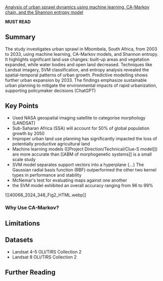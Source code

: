 [Analysis of urban sprawl dynamics using machine learning, CA-Markov chain, and the Shannon entropy model](https://environmentalsystemsresearch.springeropen.com/articles/10.1186/s40068-024-00348-5)

**MUST READ**
## Summary

The study investigates urban sprawl in Mbombela, South Africa, from 2003 to 2033, using machine learning, CA-Markov models, and Shannon entropy. It highlights significant land use changes: built-up areas and vegetation expanded, while water bodies and open land decreased. Techniques like Landsat imagery, SVM classification, and entropy analysis revealed the spatial-temporal patterns of urban growth. Predictive modelling shows further urban expansion by 2033. The findings emphasize sustainable urban planning to mitigate the environmental impacts of rapid urbanization, supporting policymaker decisions (ChatGPT)
## Key Points

- Used NASA geospatial imaging satellite to categorise morphology (LANDSAT) 
- Sub-Saharan Africa (SSA) will account for 50% of global population growth by 2050
- Improper urban land use planning has significantly impacted the loss of potentially productive agricultural land
- Machine learning models ([[Project Direction/Technical/Clue-S model]]) are more accurate than [[ABM of morphogenetic systems]] is a small scale study 
- SVM model separates support vectors into a hyperplane {...} The Gaussian radial basis function (RBF) outperformed the other two kernel types in performance and stability
- McNemar's test for evaluating maps against one another
- the SVM model exhibited an overall accuracy ranging from 96 to 99%

![[40068_2024_348_Fig2_HTML.webp]]

### Why Use CA-Markov?



## Limitations

## Datasets

- Landsat 4–5 OLI/TIRS Collection 2
- Landsat 8 OLI/TIRS Collection 2
## Further Reading
